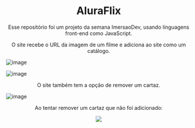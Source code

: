 <h1 align="center"> AluraFlix </h1>

<p align="center">
Esse repositório foi um projeto da semana ImersaoDev, usando linguagens front-end como JavaScript.
</p>
<p align="center">
O site recebe o URL da imagem de um filme e adiciona ao site como um catálogo.
</p>

![image](https://user-images.githubusercontent.com/65731882/161647803-0689ca16-31d2-456f-a8f2-24c7968093db.png)

![image](https://user-images.githubusercontent.com/65731882/161647896-27f32100-62c9-4fca-b156-46d43209ff80.png)

<p align="center">
O site também tem a opção de remover um cartaz. 
</p>

![image](https://user-images.githubusercontent.com/65731882/161647977-e78689fa-d373-4dd2-8683-5dff09e64cb6.png)

<p align="center">
Ao tentar remover um cartaz que não foi adicionado:
</p>
  
<p align="center">
  <img src="https://user-images.githubusercontent.com/65731882/161648707-97b5ed23-15b4-41d9-b7e9-0ccdb0685f7d.png" />
</p>
